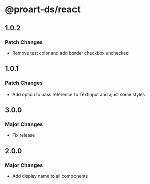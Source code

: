 # @proart-ds/react

## 1.0.2

### Patch Changes

- Remove test color and add border checkbox unchecked

## 1.0.1

### Patch Changes

- Add option to pass reference to TextInput and ajust some styles

## 3.0.0

### Major Changes

- Fix release

## 2.0.0

### Major Changes

- Add display name to all components
